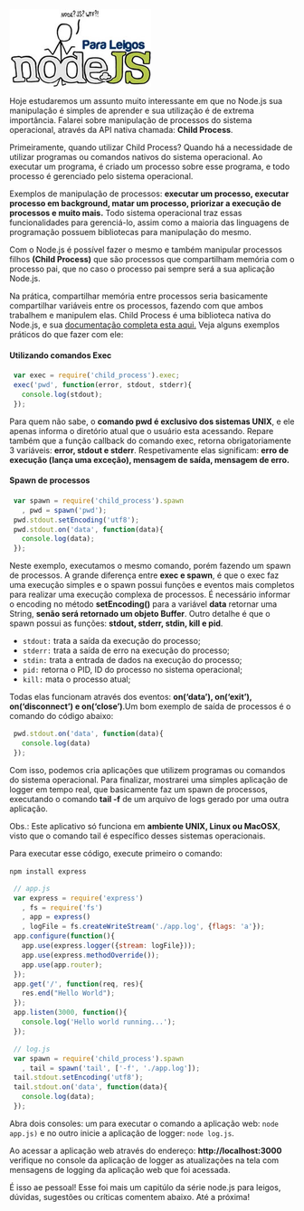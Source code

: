![Curso de Node.js](/images/nodejs-para-leigos.jpg "Curso de Node.js")

Hoje estudaremos um assunto muito interessante em que no Node.js sua manipulação é simples de aprender e sua utilização é de extrema importância. Falarei sobre manipulação de processos do sistema operacional, através da API nativa chamada: **Child Process**.

Primeiramente, quando utilizar Child Process?
Quando há a necessidade de utilizar programas ou comandos nativos do sistema operacional. Ao executar um programa, é criado um processo sobre esse programa, e todo processo é gerenciado pelo sistema operacional.

Exemplos de manipulação de processos: **executar um processo, executar processo em background, matar um processo, priorizar a execução de processos e muito mais.** Todo sistema operacional traz essas funcionalidades para gerenciá-lo, assim como a maioria das linguagens de programação possuem bibliotecas para manipulação do mesmo.

Com o Node.js é possível fazer o mesmo e também manipular processos filhos **(Child Process)** que são processos que compartilham memória com o processo pai, que no caso o processo pai sempre será a sua aplicação Node.js.

Na prática, compartilhar memória entre processos seria basicamente compartilhar variáveis entre os processos, fazendo com que ambos trabalhem e manipulem elas. Child Process é uma biblioteca nativa do Node.js, e sua [documentação completa esta aqui.](http://nodejs.org/api/child_process.html "Documentação Child Process no Node.js") Veja alguns exemplos práticos do que fazer com ele:

#### Utilizando comandos Exec

``` javascript
 var exec = require('child_process').exec;
 exec('pwd', function(error, stdout, stderr){
   console.log(stdout);
 });
```

Para quem não sabe, o **comando pwd é exclusivo dos sistemas UNIX**, e ele apenas informa o diretório atual que o usuário esta acessando. Repare também que a função callback do comando exec, retorna obrigatoriamente 3 variáveis: **error, stdout e stderr**. Respetivamente elas significam: **erro de execução (lança uma exceção), mensagem de saída, mensagem de erro.**

#### Spawn de processos

``` javascript
 var spawn = require('child_process').spawn
   , pwd = spawn('pwd');
 pwd.stdout.setEncoding('utf8');
 pwd.stdout.on('data', function(data){
   console.log(data);
 });
```

Neste exemplo, executamos o mesmo comando, porém fazendo um spawn de processos. A grande diferença entre **exec e spawn**, é que o exec faz uma execução simples e o spawn possui funções e eventos mais completos para realizar uma execução complexa de processos. É necessário informar o encoding no método **setEncoding()** para a variável **data** retornar uma String, **senão será retornado um objeto Buffer**. Outro detalhe é que o spawn possui as funções: **stdout, stderr, stdin, kill e pid**.

*   `stdout:` trata a saída da execução do processo;
*   `stderr:` trata a saída de erro na execução do processo;
*   `stdin:` trata a entrada de dados na execução do processo;
*   `pid:` retorna o PID, ID do processo no sistema operacional;
*   `kill:` mata o processo atual;

Todas elas funcionam através dos eventos: **on(‘data’), on(‘exit’), on(‘disconnect’) e on(‘close’)**.Um bom exemplo de saída de processos é o comando do código abaixo:

``` javascript
 pwd.stdout.on('data', function(data){
   console.log(data)
 });
```

Com isso, podemos cria aplicações que utilizem programas ou comandos do sistema operacional. Para finalizar, mostrarei uma simples aplicação de logger em tempo real, que basicamente faz um spawn de processos, executando o comando **tail -f** de um arquivo de logs gerado por uma outra aplicação.

Obs.: Este aplicativo só funciona em **ambiente UNIX, Linux ou MacOSX**, visto que o comando tail é específico desses sistemas operacionais.

Para executar esse código, execute primeiro o comando:

`npm install express`

``` javascript
 // app.js
 var express = require('express')
   , fs = require('fs')
   , app = express()
   , logFile = fs.createWriteStream('./app.log', {flags: 'a'});
 app.configure(function(){
   app.use(express.logger({stream: logFile}));
   app.use(express.methodOverride());
   app.use(app.router);
 });
 app.get('/', function(req, res){
   res.end("Hello World");
 });
 app.listen(3000, function(){
   console.log('Hello world running...');
 });
```

``` javascript
 // log.js
 var spawn = require('child_process').spawn
   , tail = spawn('tail', ['-f', './app.log']);
 tail.stdout.setEncoding('utf8');
 tail.stdout.on('data', function(data){
   console.log(data);
 });
```

Abra dois consoles: um para executar o comando a aplicação web: `node app.js)` e no outro inicie a aplicação de logger: `node log.js`.

Ao acessar a aplicação web através do endereço: **http://localhost:3000** verifique no console da aplicação de logger as atualizações na tela com mensagens de logging da aplicação web que foi acessada.

É isso ae pessoal! Esse foi mais um capitúlo da série node.js para leigos, dúvidas, sugestões ou críticas comentem abaixo. Até a próxima!
